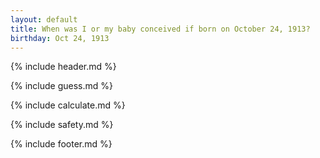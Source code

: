 ```yaml
---
layout: default
title: When was I or my baby conceived if born on October 24, 1913?
birthday: Oct 24, 1913
---
```


{% include header.md %}

{% include guess.md %}

{% include calculate.md %}

{% include safety.md %}

{% include footer.md %}



